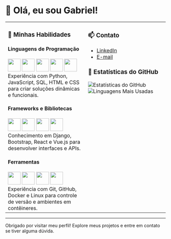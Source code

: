 # 👋 Olá, eu sou Gabriel!

<div align="center">

<table>
<tr>
<td width="50%" valign="top">

### 🚀 Minhas Habilidades

#### Linguagens de Programação
<div>
  <img src="https://cdn.jsdelivr.net/gh/devicons/devicon/icons/python/python-original.svg" width="40" height="40"/>
  <img src="https://cdn.jsdelivr.net/gh/devicons/devicon/icons/javascript/javascript-original.svg" width="40" height="40"/>
  <img src="https://cdn.jsdelivr.net/gh/devicons/devicon/icons/mysql/mysql-original.svg" width="40" height="40"/>
  <img src="https://cdn.jsdelivr.net/gh/devicons/devicon/icons/html5/html5-original.svg" width="40" height="40"/>
  <img src="https://cdn.jsdelivr.net/gh/devicons/devicon/icons/css3/css3-original.svg" width="40" height="40"/>
</div>
Experiência com Python, JavaScript, SQL, HTML e CSS para criar soluções dinâmicas e funcionais.

#### Frameworks e Bibliotecas
<div>
  <img src="https://cdn.jsdelivr.net/gh/devicons/devicon/icons/django/django-plain.svg" width="40" height="40" style="background:white;"/>
  <img src="https://cdn.jsdelivr.net/gh/devicons/devicon/icons/bootstrap/bootstrap-plain.svg" width="40" height="40"/>
  <img src="https://cdn.jsdelivr.net/gh/devicons/devicon/icons/react/react-original.svg" width="40" height="40"/>
  <img src="https://cdn.jsdelivr.net/gh/devicons/devicon/icons/vuejs/vuejs-original.svg" width="40" height="40"/>
</div>
Conhecimento em Django, Bootstrap, React e Vue.js para desenvolver interfaces e APIs.

#### Ferramentas
<div>
  <img src="https://cdn.jsdelivr.net/gh/devicons/devicon/icons/git/git-original.svg" width="40" height="40"/>
  <img src="https://cdn.jsdelivr.net/gh/devicons/devicon/icons/github/github-original.svg" width="40" height="40"/>
  <img src="https://cdn.jsdelivr.net/gh/devicons/devicon/icons/docker/docker-original.svg" width="40" height="40"/>
  <img src="https://cdn.jsdelivr.net/gh/devicons/devicon/icons/linux/linux-original.svg" width="40" height="40"/>
</div>
Experiência com Git, GitHub, Docker e Linux para controle de versão e ambientes em contêineres.

</td>
<td width="50%" valign="top">

### 📫 Contato

- [LinkedIn](https://www.linkedin.com/in/seu-usuario)
- [E-mail](mailto:seu-email@exemplo.com)

### 👀 Estatísticas do GitHub

![Estatísticas do GitHub](https://github-readme-stats.vercel.app/api?username=gabriecgaldino&show_icons=true&theme=radical)  
![Linguagens Mais Usadas](https://github-readme-stats.vercel.app/api/top-langs/?username=gabriecgaldino&layout=compact&theme=radical)

</td>
</tr>
</table>

</div>

---

Obrigado por visitar meu perfil! Explore meus projetos e entre em contato se tiver alguma dúvida.
